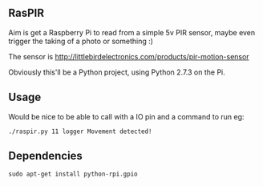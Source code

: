 RasPIR
------

Aim is get a Raspberry Pi to read from a simple 5v PIR sensor, maybe even
trigger the taking of a photo or something :)

The sensor is http://littlebirdelectronics.com/products/pir-motion-sensor

Obviously this'll be a Python project, using Python 2.7.3 on the Pi.

Usage
-----

Would be nice to be able to call with a IO pin and a command to run eg:

    ./raspir.py 11 logger Movement detected!

Dependencies
------------

    sudo apt-get install python-rpi.gpio